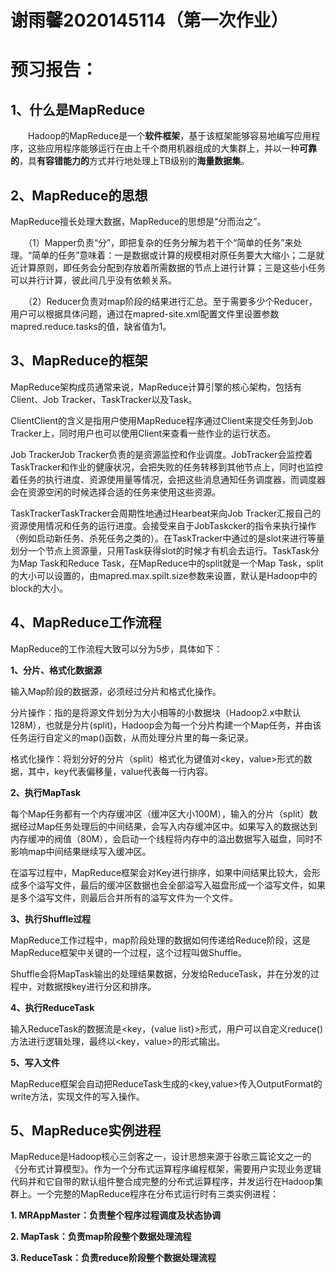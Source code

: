# 谢雨馨2020145114（第一次作业）
# 预习报告：

## 1、什么是MapReduce

　　Hadoop的MapReduce是一个**软件框架**，基于该框架能够容易地编写应用程序，这些应用程序能够运行在由上千个商用机器组成的大集群上，并以一种**可靠的**，具**有容错能力的**方式并行地处理上TB级别的**海量数据集**。

## 2、MapReduce的思想

MapReduce擅长处理大数据，MapReduce的思想是“分而治之”。

　　（1）Mapper负责“分”，即把复杂的任务分解为若干个“简单的任务”来处理。“简单的任务”意味着：一是数据或计算的规模相对原任务要大大缩小；二是就近计算原则，即任务会分配到存放着所需数据的节点上进行计算；三是这些小任务可以并行计算，彼此间几乎没有依赖关系。

　　（2）Reducer负责对map阶段的结果进行汇总。至于需要多少个Reducer，用户可以根据具体问题，通过在mapred-site.xml配置文件里设置参数mapred.reduce.tasks的值，缺省值为1。

## 3、MapReduce的框架

MapReduce架构成员通常来说，MapReduce计算引擎的核心架构，包括有Client、Job Tracker、TaskTracker以及Task。

ClientClient的含义是指用户使用MapReduce程序通过Client来提交任务到Job Tracker上，同时用户也可以使用Client来查看一些作业的运行状态。

Job TrackerJob Tracker负责的是资源监控和作业调度。JobTracker会监控着TaskTracker和作业的健康状况，会把失败的任务转移到其他节点上，同时也监控着任务的执行进度、资源使用量等情况，会把这些消息通知任务调度器，而调度器会在资源空闲的时候选择合适的任务来使用这些资源。

TaskTrackerTaskTracker会周期性地通过Hearbeat来向Job Tracker汇报自己的资源使用情况和任务的运行进度。会接受来自于JobTaskcker的指令来执行操作（例如启动新任务、杀死任务之类的）。在TaskTracker中通过的是slot来进行等量划分一个节点上资源量，只用Task获得slot的时候才有机会去运行。TaskTask分为Map Task和Reduce Task，在MapReduce中的split就是一个Map Task，split的大小可以设置的，由mapred.max.spilt.size参数来设置，默认是Hadoop中的block的大小。

## 4、MapReduce工作流程

MapReduce的工作流程大致可以分为5步，具体如下：

**1、分片、格式化数据源**

输入Map阶段的数据源，必须经过分片和格式化操作。

分片操作：指的是将源文件划分为大小相等的小数据块（Hadoop2.x中默认128M），也就是分片(split)，Hadoop会为每一个分片构建一个Map任务，并由该任务运行自定义的map()函数，从而处理分片里的每一条记录。

格式化操作：将划分好的分片（split）格式化为键值对<key，value>形式的数据，其中，key代表偏移量，value代表每一行内容。

**2、执行MapTask**

每个Map任务都有一个内存缓冲区（缓冲区大小100M），输入的分片（split）数据经过Map任务处理后的中间结果，会写入内存缓冲区中。如果写入的数据达到内存缓冲的阀值（80M），会启动一个线程将内存中的溢出数据写入磁盘，同时不影响map中间结果继续写入缓冲区。

在溢写过程中，MapReduce框架会对Key进行排序，如果中间结果比较大，会形成多个溢写文件，最后的缓冲区数据也会全部溢写入磁盘形成一个溢写文件，如果是多个溢写文件，则最后合并所有的溢写文件为一个文件。

**3、执行Shuffle过程**

MapReduce工作过程中，map阶段处理的数据如何传递给Reduce阶段，这是MapReduce框架中关键的一个过程，这个过程叫做Shuffle。

Shuffle会将MapTask输出的处理结果数据，分发给ReduceTask，并在分发的过程中，对数据按key进行分区和排序。

**4、执行ReduceTask**

输入ReduceTask的数据流是<key，{value list}>形式，用户可以自定义reduce()方法进行逻辑处理，最终以<key，value>的形式输出。

**5、写入文件**

MapReduce框架会自动把ReduceTask生成的<key,value>传入OutputFormat的write方法，实现文件的写入操作。

## 5、MapReduce实例进程

MapReduce是Hadoop核心三剑客之一，设计思想来源于谷歌三篇论文之一的《分布式计算模型》。作为一个分布式运算程序编程框架，需要用户实现业务逻辑代码并和它自带的默认组件整合成完整的分布式运算程序，并发运行在Hadoop集群上。一个完整的MapReduce程序在分布式运行时有三类实例进程：

**1. MRAppMaster：负责整个程序过程调度及状态协调**

**2. MapTask：负责map阶段整个数据处理流程**

**3. ReduceTask：负责reduce阶段整个数据处理流程**
